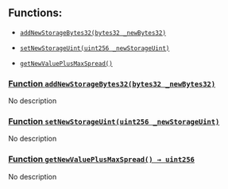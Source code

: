 ## Functions:

- [`addNewStorageBytes32(bytes32 _newBytes32)`](#FlowProtocolNewVersion-addNewStorageBytes32-bytes32-)

- [`setNewStorageUint(uint256 _newStorageUint)`](#FlowProtocolNewVersion-setNewStorageUint-uint256-)

- [`getNewValuePlusMaxSpread()`](#FlowProtocolNewVersion-getNewValuePlusMaxSpread--)

### [Function `addNewStorageBytes32(bytes32 _newBytes32)`](#FlowProtocolNewVersion-addNewStorageBytes32-bytes32-)

No description

### [Function `setNewStorageUint(uint256 _newStorageUint)`](#FlowProtocolNewVersion-setNewStorageUint-uint256-)

No description

### [Function `getNewValuePlusMaxSpread() → uint256`](#FlowProtocolNewVersion-getNewValuePlusMaxSpread--)

No description

